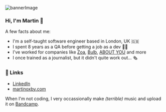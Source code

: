 ![bannerImage](https://github.com/mrtnxby/mrtnxby/assets/63851512/c0d9f3d1-fcd4-4972-b893-c6c42c37b218)

### Hi, I'm Martin 👋

A few facts about me:

- I'm a self-taught software engineer based in London, UK 🇬🇧
- I spent 8 years as a QA before getting a job as a dev 👨‍💻
- I've worked for companies like [Zoa](https://www.zoa.io), [Bulb](https://www.linkedin.com/company/bulb-uk), [ABOUT YOU](https://www.aboutyou.com) and more
- I once trained as a journalist, but it didn't quite work out... 🗞️

### 🔗 Links 

- [LinkedIn](https://www.linkedin.com/in/martin-oxby)
- [martinoxby.com](https://martinoxby.com)

When I'm not coding, I very occassionally make _(terrible)_ music and upload it on [Bandcamp](https://playgroundmatador.bandcamp.com).
